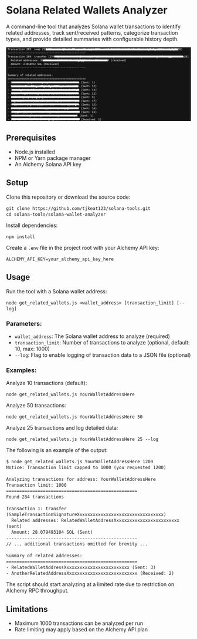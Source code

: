 # Solana Related Wallets Analyzer

A command-line tool that analyzes Solana wallet transactions to identify related addresses, track sent/received patterns, categorize transaction types, and provide detailed summaries with configurable history depth.

![](github/result.png)

## Prerequisites

- Node.js installed
- NPM or Yarn package manager
- An Alchemy Solana API key

## Setup

Clone this repository or download the source code:

```
git clone https://github.com/tjkeat123/solana-tools.git
cd solana-tools/solana-wallet-analyzer
```

Install dependencies:

```
npm install
```

Create a `.env` file in the project root with your Alchemy API key:

```
ALCHEMY_API_KEY=your_alchemy_api_key_here
```

## Usage

Run the tool with a Solana wallet address:

```
node get_related_wallets.js <wallet_address> [transaction_limit] [--log]
```

### Parameters:

- `wallet_address`: The Solana wallet address to analyze (required)
- `transaction_limit`: Number of transactions to analyze (optional, default: 10, max: 1000)
- `--log`: Flag to enable logging of transaction data to a JSON file (optional)

### Examples:

Analyze 10 transactions (default):
```
node get_related_wallets.js YourWalletAddressHere
```

Analyze 50 transactions:
```
node get_related_wallets.js YourWalletAddressHere 50
```

Analyze 25 transactions and log detailed data:
```
node get_related_wallets.js YourWalletAddressHere 25 --log
```

The following is an example of the output:

```
$ node get_related_wallets.js YourWalletAddressHere 1200
Notice: Transaction limit capped to 1000 (you requested 1200)

Analyzing transactions for address: YourWalletAddressHere
Transaction limit: 1000
==================================================
Found 284 transactions

Transaction 1: transfer (SampleTransactionSignatureXxxxxxxxxxxxxxxxxxxxxxxxxxxxxxxxx)
  Related addresses: RelatedWalletAddressXxxxxxxxxxxxxxxxxxxxxxxxx (sent)
  Amount: 28.079493104 SOL (Sent)
--------------------------------------------------
// ... additional transactions omitted for brevity ...

Summary of related addresses:
==================================================
- RelatedWalletAddressXxxxxxxxxxxxxxxxxxxxxxxxx (Sent: 3)
- AnotherRelatedAddressXxxxxxxxxxxxxxxxxxxxxxxxxxx (Received: 2)
```

The script should start analyzing at a limited rate due to restriction on Alchemy RPC throughput.

## Limitations

- Maximum 1000 transactions can be analyzed per run
- Rate limiting may apply based on the Alchemy API plan